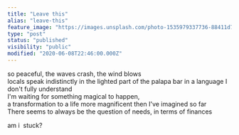 ```yaml
---
title: "Leave this"
alias: "leave-this"
feature_image: "https://images.unsplash.com/photo-1535979337736-88411d799040?ixlib=rb-1.2.1&q=80&fm=jpg&crop=entropy&cs=tinysrgb&w=2000&fit=max&ixid=eyJhcHBfaWQiOjExNzczfQ"
type: "post"
status: "published"
visibility: "public"
modified: "2020-06-08T22:46:00.000Z"
---
```


<p>so peaceful, the waves crash, the wind blows<br>locals speak indistinctly in the lighted part of the palapa bar in a language I don't fully understand<br>I'm waiting for something magical to happen, <br>a transformation to a life more magnificent then I've imagined so far<br>There seems to always be the question of needs, in terms of finances</p><p>am i  stuck?</p>
